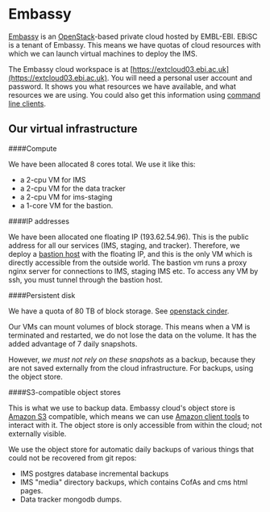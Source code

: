 Embassy
=======

[Embassy](http://www.embassycloud.org/) is an [OpenStack](https://www.openstack.org/)-based private cloud hosted by EMBL-EBI. 
EBiSC is a tenant of Embassy. This means we have quotas of cloud resources with which we can launch virtual machines to deploy the IMS.

The Embassy cloud workspace is at [https://extcloud03.ebi.ac.uk](https://extcloud03.ebi.ac.uk). You will need a personal user account and password.
It shows you what resources we have available, and what resources we are using. You could also get this information using [command line clients](http://docs.openstack.org/user-guide/cli.html).

Our virtual infrastructure
--------------------------

####Compute

We have been allocated 8 cores total.  We use it like this:

* a 2-cpu VM for IMS
* a 2-cpu VM for the data tracker
* a 2-cpu VM for ims-staging
* a 1-core VM for the bastion.

####IP addresses

We have been allocated one floating IP (193.62.54.96). This is the public address for all our services (IMS, staging, and tracker).
Therefore, we deploy a [bastion host](https://en.wikipedia.org/wiki/Bastion_host) with the floating IP, and this is
the only VM which is directly accessible from the outside world.
The bastion vm runs a proxy nginx server for connections to IMS, staging IMS etc.
To access any VM by ssh, you must tunnel through the bastion host.

####Persistent disk

We have a quota of 80 TB of block storage. See [openstack cinder](https://en.wikipedia.org/wiki/OpenStack#Block_Storage_.28Cinder.29).

Our VMs can mount volumes of block storage.  This means when a VM is terminated and restarted, we do not lose the data on the volume.
It has the added advantage of 7 daily snapshots.

However, *we must not rely on these snapshots* as a backup, because they are not saved externally from the cloud infrastructure. For backups, using the object store.

####S3-compatible object stores

This is what we use to backup data. Embassy cloud's object store is [Amazon S3](https://en.wikipedia.org/wiki/Amazon_S3) compatible, which means we can use [Amazon client tools](http://docs.aws.amazon.com/cli/latest/reference/s3/) to interact with it.
The object store is only accessible from within the cloud; not externally visible.

We use the object store for automatic daily backups of various things that could not be recovered from git repos:

* IMS postgres database incremental backups
* IMS "media" directory backups, which contains CofAs and cms html pages.
* Data tracker mongodb dumps.


